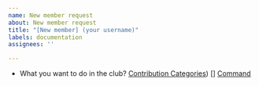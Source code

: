 ```yaml
---
name: New member request
about: New member request
title: "[New member] (your username)"
labels: documentation
assignees: ''

---
```


- What you want to do in the club? [Contribution Categories](https://github.com/vas3k-sandbox/contributors/blob/master/docs/emoji-key.md))
[] [Command](https://allcontributors.org/docs/en/bot/usage)
<!-- template: `all-contributors add <username> for <contributions>` -->
<!-- example `all-contributors add vas3k for code, design, documentation` -->
<!-- Full list of contributions you can find [docs/emoju-key.md](https://github.com/vas3k-sandbox/contributors/blob/master/docs/emoji-key.md) -->
<!-- Available types: -->
<!-- 💻  `code` -->
<!-- 🕋  `backend` -->
<!-- 🖼  `frontend` -->
<!-- 🤖  `bot` -->
<!-- 🚇  `devops` -->
<!-- 🛡️  `security` -->
<!-- 📖  `doc` -->
<!-- 👀  `review` -->
<!-- ⚠️  `test` -->
<!-- 🐛  `bug` -->
<!-- 🚧  `maintenance` -->
<!-- 🎨  `design` -->
<!-- 🖋  `content` -->
<!-- 📋  `eventOrganizing` -->
<!-- 💵  `financial` -->
<!-- 💬  `question` -->
<!-- 🤔  `ideas` -->
<!-- 🧑‍🏫  `mentoring` -->
<!-- 📆  `projectManagement` -->